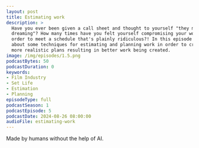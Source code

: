 ```yaml
---
layout: post
title: Estimating work
description: >
  Have you ever been given a call sheet and thought to yourself "they must be 
  dreaming"? How many times have you felt yourself compromising your work in 
  order to meet a schedule that's plainly ridiculous?! In this episode we talk
  about some techniques for estimating and planning work in order to create 
  more realistic plans resulting in better work being created.
image: /img/episodes/1.5.png
podcastBytes: 50
podcastDuration: 0
keywords:
- Film Industry
- Set Life
- Estimation
- Planning
episodeType: full
podcastSeason: 1
podcastEpisode: 5
podcastDate: 2024-08-26 08:00:00
audioFile: estimating-work
---
```


Made by humans without the help of AI.